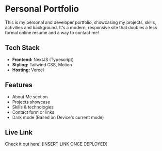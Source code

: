 # Personal Portfolio

This is my personal and developer portfolio, showcasing my projects, skills, activities and background. It's a modern, responsive site that doubles a less formal online resume and a way to contact me!

## Tech Stack

- **Frontend:** NextJS (Typescript)
- **Styling:** Tailwind CSS, Motion 
- **Hosting:** Vercel

## Features

- About Me section
- Projects showcase
- Skills & technologies
- Contact form or links
- Dark mode (Based on Device's current mode)

## Live Link

Check it out here! [INSERT LINK ONCE DEPLOYED]

